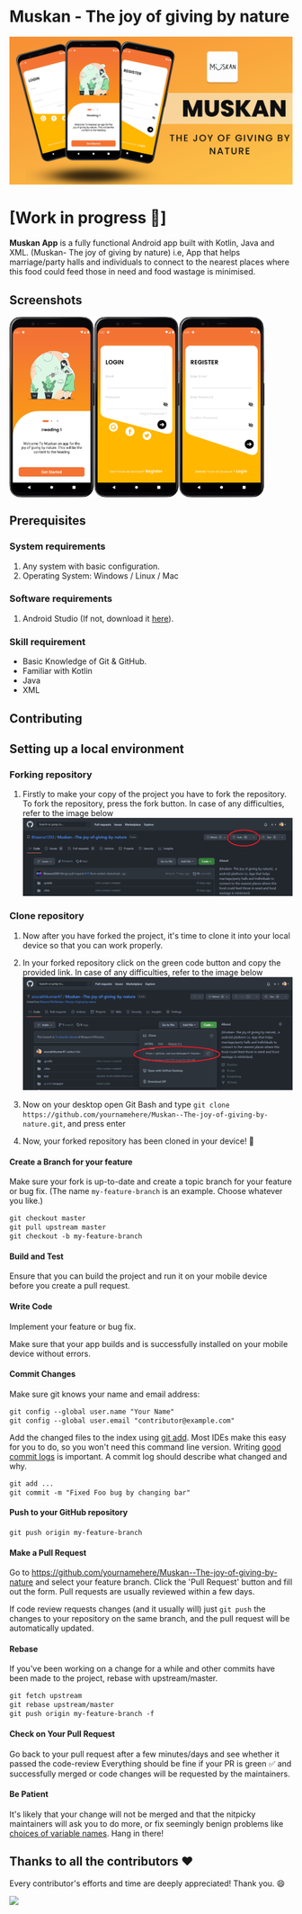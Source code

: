 # Muskan - The joy of giving by nature


![Muskan App](Screenshots/Splash.png "Header")

[Work in progress 🚧]
==================

**Muskan App** is a fully functional Android app built with Kotlin, Java and XML. 
(Muskan- The joy of giving by nature) i.e, App that helps marriage/party halls and individuals 
to connect to the nearest places where this food could feed those in need and food wastage is minimised.


## Screenshots
<div style="display:flex;">
<img alt="App image" src="Screenshots/Splash screen.png" width="30%">
<img alt="App image" src="Screenshots/Login.png" width="30%">
<img alt="App image" src="Screenshots/Register.png" width="30%">
</div>


## Prerequisites

### System requirements

1. Any system with basic configuration.
2. Operating System: Windows / Linux / Mac

### Software requirements

1. Android Studio (If not, download it [here](https://developer.android.com/studio/)).

### Skill requirement

* Basic Knowledge of Git & GitHub.
* Familiar with Kotlin
* Java
* XML

## Contributing

## Setting up a local environment

### Forking repository

1. Firstly to make your copy of the project you have to fork the repository. To fork the repository, press the fork button. In case of any difficulties, refer to the image below
    <img alt="App image" src="Screenshots/folk image.png" >

### Clone repository

1. Now after you have forked the project, it's time to clone it into your local device so that you can work properly.
2. In your forked repository click on the green code button and copy the provided link. In case of any difficulties, refer to the image below
    <img alt="App image" src="Screenshots/clone img.png" >

3. Now on your desktop open Git Bash and type `git clone https://github.com/yournamehere/Muskan--The-joy-of-giving-by-nature.git`, and press enter
4. Now, your forked repository has been cloned in your device! 🎉


#### Create a Branch for your feature

Make sure your fork is up-to-date and create a topic branch for your feature or bug fix.  (The name `my-feature-branch` is an example. Choose whatever you like.)

```
git checkout master
git pull upstream master
git checkout -b my-feature-branch
```

#### Build and Test

Ensure that you can build the project and run it on your mobile device before you create a pull request.


#### Write Code

Implement your feature or bug fix.

Make sure that your app builds and is successfully installed on your mobile device without errors.


#### Commit Changes

Make sure git knows your name and email address:

```
git config --global user.name "Your Name"
git config --global user.email "contributor@example.com"
```

Add the changed files to the index using [git add](https://git-scm.com/docs/git-add).  Most IDEs make this easy for you to do, so you won't need this command line version.
Writing [good commit logs](https://chris.beams.io/posts/git-commit/) is important. A commit log should describe what changed and why.

```
git add ...
git commit -m "Fixed Foo bug by changing bar"
```

#### Push to your GitHub repository

```
git push origin my-feature-branch
```


#### Make a Pull Request

Go to https://github.com/yournamehere/Muskan--The-joy-of-giving-by-nature and select your feature branch. Click the 'Pull Request' button and fill out the form. Pull requests are usually reviewed within a few days.

If code review requests changes (and it usually will) just `git push` the changes to your repository on the same branch, and the pull request will be automatically updated.


#### Rebase

If you've been working on a change for a while and other commits have been made to the project, rebase with upstream/master.

```
git fetch upstream
git rebase upstream/master
git push origin my-feature-branch -f
```

#### Check on Your Pull Request

Go back to your pull request after a few minutes/days and see whether it passed the code-review 
Everything should be fine if your PR is green ✅ and successfully merged or code changes will be requested by the maintainers.

#### Be Patient

It's likely that your change will not be merged and that the nitpicky maintainers will ask you to do more, or fix seemingly benign problems like [choices of variable names](https://quotesondesign.com/phil-karlton/). Hang in there!


## Thanks to all the contributors ❤️
Every contributor's efforts and time are deeply appreciated! Thank you. :smile:

<a href="https://github.com/Bhawna1203/Muskan--The-joy-of-giving-by-nature/graphs/contributors">
  <img src="https://contrib.rocks/image?repo=Bhawna1203/Muskan--The-joy-of-giving-by-nature" />
</a>
